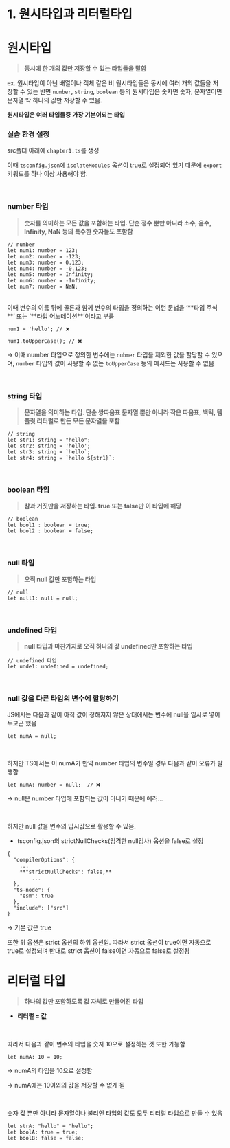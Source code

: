 # 1. 원시타입과 리터럴타입

# 원시타입



> **동시에 한 개의 값만 저장할 수 있는 타입들을 말함**
>

ex. 원시타입이 아닌 배열이나 객체 같은 비 원시타입들은 동시에 여러 개의 값들을 저장할 수 있는 반면 `number`, `string`, `boolean` 등의 원시타입은 숫자면 숫자, 문자열이면 문자열 딱 하나의 값만 저장할 수 있음.

**원시타입은 여러 타입들중 가장 기본이되는 타입**

### 실습 환경 설정

src폴더 아래에 `chapter1.ts`를 생성

이때 `tsconfig.json`에 `isolateModules` 옵션이 true로 설정되어 있기 때문에 `export` 키워드를 하나 이상 사용해야 함.

<br>

### number 타입

> **숫자를 의미하는 모든 값을 포함하는 타입. 단순 정수 뿐만 아니라 소수, 음수, Infinity, NaN 등의 특수한 숫자들도 포함함**
>

```tsx
// number
let num1: number = 123;
let num2: number = -123;
let num3: number = 0.123;
let num4: number = -0.123;
let num5: number = Infinity;
let num6: number = -Infinity;
let num7: number = NaN;
```
<br>
이때 변수의 이름 뒤에 콜론과 함께 변수의 타입을 정의하는 이런 문법을 ‘**타입 주석**’ 또는 ‘**타입 어노테이션**’이라고 부름

<br>

```tsx
num1 = 'hello'; // ❌

num1.toUpperCase(); // ❌
```

→ 이때 number 타입으로 정의한 변수에는 `nubmer` 타입을 제외한 값을 할당할 수 있으며, `number` 타입의 값이 사용할 수 없는 `toUpperCase` 등의 메서드는 사용할 수 없음


<br>

### string 타입

> **문자열을 의미하는 타입. 단순 쌍따옴표 문자열 뿐만 아니라 작은 따옴표, 백틱, 템플릿 리터럴로 만든 모든 문자열을 포함**
>

```tsx
// string
let str1: string = "hello";
let str2: string = 'hello';
let str3: string = `hello`;
let str4: string = `hello ${str1}`;
```

<br>

### boolean 타입

> **참과 거짓만을 저장하는 타입. true 또는 false만 이 타입에 해당**
>

```tsx
// boolean
let bool1 : boolean = true;
let bool2 : boolean = false;
```

<br>

### null 타입

> **오직 null 값만 포함하는 타입**
>

```tsx
// null
let null1: null = null;
```

<br>

### undefined 타입

> **null 타입과 마찬가지로 오직 하나의 값 undefined만 포함하는 타입**
>

```tsx
// undefined 타입
let unde1: undefined = undefined;
```

<br>

### null 값을 다른 타입의 변수에 할당하기

JS에서는 다음과 같이 아직 값이 정해지지 않은 상태에서는 변수에 null을 임시로 넣어두고곤 했음

```tsx
let numA = null;
```

<br>

하지만 TS에서는 이 numA가 만약 number 타입의 변수일 경우 다음과 같이 오류가 발생함

```tsx
let numA: number = null;  // ❌
```

→ null은 number 타입에 포함되는 값이 아니기 때문에 에러…

<br>

하지만 null 값을 변수의 입시값으로 활용할 수 있음.

- tsconfig.json의 strictNullChecks(엄격한 null검사) 옵션을 false로 설정

```tsx
{
  "compilerOptions": {
    ...
    **"strictNullChecks": false,**
		...
  },
  "ts-node": {
    "esm": true
  },
  "include": ["src"]
}
```

→ 기본 값은 true

또한 위 옵션은 strict 옵션의 하위 옵션임. 따라서 strict 옵션이 true이면 자동으로 true로 설정되며 반대로 strict 옵션이 false이면 자동으로 false로 설정됨

# 리터럴 타입

> **하나의 값만 포함하도록 값 자체로 만들어진 타입**
>
- **리터럴 = 값**

<br>

따라서 다음과 같이 변수의 타입을 숫자 10으로 설정하는 것 또한 가능함

```tsx
let numA: 10 = 10;
```

→ numA의 타입을 10으로 설정함

→ numA에는 10이외의 값을 저장할 수 없게 됨

<br>

숫자 값 뿐만 아니라 문자열이나 불리언 타입의 값도 모두 리터럴 타입으로 만들 수 있음

```tsx
let strA: "hello" = "hello";
let boolA: true = true;
let boolB: false = false;
```
